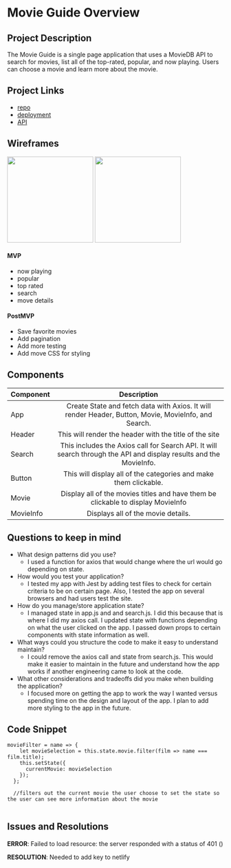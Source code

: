 # Movie Guide Overview


## Project Description

The Movie Guide is a single page application that uses a MovieDB API to search for movies, list all of the top-rated, popular, and now playing.  Users can choose a movie and learn more about the movie.  


## Project Links

- [repo](https://github.com/hrocco25/movies)
- [deployment](https://movie-guide.netlify.com/)
- [API](https://developers.themoviedb.org/3/search/search-movies)



## Wireframes

<img src="https://user-images.githubusercontent.com/49919405/78611913-3c5be580-7825-11ea-92bb-702990c1d497.jpg" height='200' width='200'>

<img src="https://user-images.githubusercontent.com/49919405/78611747-de2f0280-7824-11ea-8554-800547ef3965.jpg" height='200' width='200'>


#### MVP
- now playing
- popular
- top rated
- search
- move details

#### PostMVP

- Save favorite movies 
- Add pagination 
- Add more testing
- Add move CSS for styling

## Components

| Component | Description | 
| --- | :---: |  
| App | Create State and fetch data with Axios.  It will render Header, Button, Movie, MovieInfo, and Search.  | 
| Header | This will render the header with the title of the site | 
| Search | This includes the Axios call for Search API.  It will search through the API and display results and the MovieInfo.| 
| Button | This will display all of the categories and make them clickable. | 
| Movie | Display all of the movies titles and have them be clickable to display MovieInfo | 
| MovieInfo | Displays all of the movie details.  | 

## Questions to keep in mind

- What design patterns did you use?
    - I used a function for axios that would change where the url would go depending on state. 
- How would you test your application?
    - I tested my app with Jest by adding test files to check for certain criteria to be on certain page.  Also, I tested the app on several browsers and had users test the site.  
- How do you manage/store application state?
    - I managed state in app.js and and search.js.  I did this because that is where I did my axios call.  I updated state with functions depending on what the user clicked on the app. I passed down props to certain components with state information as well.    
- What ways could you structure the code to make it easy to understand maintain?
    - I could remove the axios call and state from search.js.  This would make it easier to maintain in the future and understand how the app works if another engineering came to look at the code.
- What other considerations and tradeoffs did you make when building the application?
    - I focused more on getting the app to work the way I wanted versus spending time on the design and layout of the app.  I plan to add more styling to the app in the future.   


## Code Snippet

```
movieFilter = name => {
    let movieSelection = this.state.movie.filter(film => name === film.title);
    this.setState({
      currentMovie: movieSelection
    });
  };

  //filters out the current movie the user choose to set the state so the user can see more information about the movie
	
```


## Issues and Resolutions


#### 
**ERROR**: Failed to load resource: the server responded with a status of 401 ()

**RESOLUTION**: Needed to add key to netlify 

